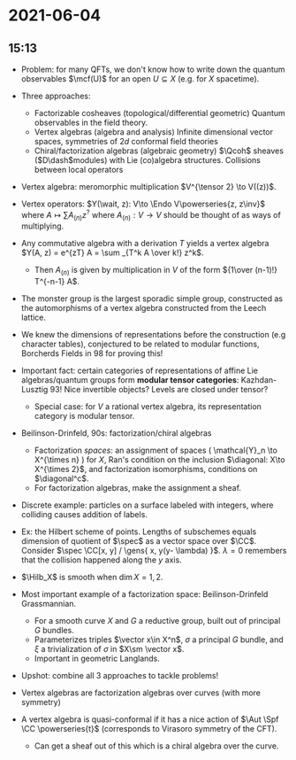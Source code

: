 # 2021-06-04

## 15:13

- Problem: for many QFTs, we don't know how to write down the quantum observables $\mcf(U)$ for an open $U \subseteq X$ (e.g. for $X$ spacetime).
- Three approaches:
  - Factorizable cosheaves (topological/differential geometric)
    Quantum observables in the field theory.
  - Vertex algebras (algebra and analysis)
    Infinite dimensional vector spaces, symmetries of $2d$ conformal field theories
  - Chiral/factorization algebras (algebraic geometry)
    $\Qcoh$ sheaves ($D\dash$modules) with Lie (co)algebra structures.
    Collisions between local operators

- Vertex algebra: meromorphic multiplication $V^{\tensor 2} \to V((z))$.
- Vertex operators: $Y(\wait, z): V\to \Endo V\powerseries{z, z\inv}$ where $A\mapsto \sum A_{(n)} z^?$ where $A_{(n)}:V\to V$ should be thought of as ways of multiplying.
- Any commutative algebra with a derivation $T$ yields a vertex algebra $Y(A, z) = e^{zT} A = \sum _{T^k A \over k!} z^k$.
  - Then $A_{(n)}$ is given by multiplication in $V$ of the form ${1\over (n-1)!} T^{-n-1} A$.
- The monster group is the largest sporadic simple group, constructed as the automorphisms of a vertex algebra constructed from the Leech lattice.
- We knew the dimensions of representations before the construction (e.g character tables), conjectured to be related to modular functions, Borcherds Fields in 98 for proving this!
- Important fact: certain categories of representations of affine Lie algebras/quantum groups form **modular tensor categories**: Kazhdan-Lusztig 93!
  Nice invertible objects? Levels are closed under tensor?
  - Special case: for $V$ a rational vertex algebra, its representation category is modular tensor.
- Beilinson-Drinfeld, 90s: factorization/chiral algebras
  - Factorization *spaces*: an assignment of spaces \( \mathcal{Y}_n \to X^{\times n} \) for $X$, Ran's condition on the inclusion $\diagonal: X\to X^{\times 2}$, and factorization isomorphisms, conditions on $\diagonal^c$.
  - For factorization algebras, make the assignment a sheaf.

- Discrete example: particles on a surface labeled with integers, where colliding causes addition of labels.
- Ex: the Hilbert scheme of points.
  Lengths of subschemes equals dimension of quotient of $\spec$ as a vector space over $\CC$.
  Consider $\spec \CC[x, y] / \gens{ x, y(y- \lambda) }$. 
  $\lambda=0$ remembers that the collision happened along the $y$ axis.
- $\Hilb_X$ is smooth when $\dim X = 1,2$.
- Most important example of a factorization space: Beilinson-Drinfeld Grassmannian.
  - For a smooth curve $X$ and $G$ a reductive group, built out of principal $G$ bundles.
  - Parameterizes triples $\vector x\in X^n$, $\sigma$ a principal $G$ bundle, and $\xi$ a trivialization of $\sigma$ in $X\sm \vector x$.
  - Important in geometric Langlands.
- Upshot: combine all 3 approaches to tackle problems!
- Vertex algebras are factorization algebras over curves (with more symmetry)
- A vertex algebra is quasi-conformal if it has a nice action of $\Aut \Spf \CC \powerseries{t}$ (corresponds to Virasoro symmetry of the CFT).
  - Can get a sheaf out of this which is a chiral algebra over the curve.
